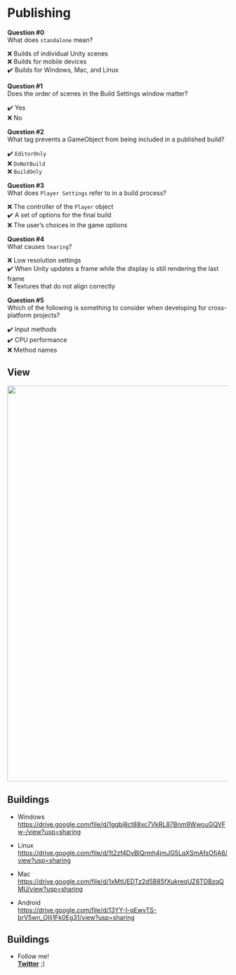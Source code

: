 # Publishing

**Question #0**  
What does `standalone` mean?

❌ Builds of individual Unity scenes  
❌ Builds for mobile devices  
✔️ Builds for Windows, Mac, and Linux  

**Question #1**  
Does the order of scenes in the Build Settings window matter?

✔️ Yes  
❌ No  

**Question #2**  
What tag prevents a GameObject from being included in a published build?

✔️ `EditorOnly`  
❌ `DoNotBuild`  
❌ `BuildOnly`  

**Question #3**  
What does `Player Settings` refer to in a build process?

❌ The controller of the `Player` object  
✔️ A set of options for the final build  
❌ The user’s choices in the game options  

**Question #4**  
What causes `tearing`?

❌ Low resolution settings  
✔️ When Unity updates a frame while the display is still rendering the last frame  
❌ Textures that do not align correctly  

**Question #5**  
Which of the following is something to consider when developing for cross-platform projects?

✔️ Input methods  
✔️ CPU performance  
❌ Method names  

## View
<div align="center">
<img src="https://github.com/AlisonQuinter17/holbertonschool-unity/blob/main/0x04-unity_publishing/gif/android.gif" class="responsive" width="900px"/>
</div>

## Buildings
- Windows  
https://drive.google.com/file/d/1gqbj8ct88xc7VkRL87Bnm9WwouGQVFw-/view?usp=sharing  

- Linux  
https://drive.google.com/file/d/1t2zf4DvBlQrmh4jmJG5LqXSmAfsOfjA6/view?usp=sharing

- Mac  
https://drive.google.com/file/d/1xMtUEDTz2d5B85fXukreqUZ6TDBzqQMU/view?usp=sharing

- Android  
https://drive.google.com/file/d/13YY-I-qEwvTS-brV5wn_OIlj1Fk0Eg31/view?usp=sharing

## Buildings
- Follow me!  
**[Twitter](https://twitter.com/AlisonQuinter17/status/1390506623345561603 "Twitter")** ;)
